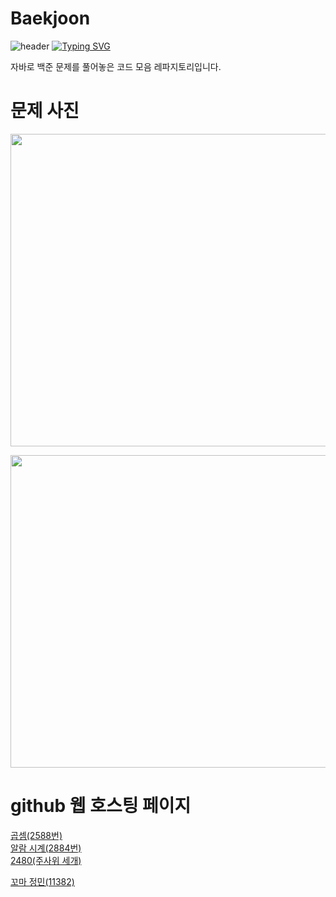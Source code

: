 # Baekjoon
![header](https://capsule-render.vercel.app/api?type=egg&color=gradient&height=300&section=header&text=welcome%2&fontSize=50&desc=백준%20문제)
[![Typing SVG](https://readme-typing-svg.demolab.com?font=Fira+Code&pause=1000&color=93BDF7&background=203AFF00&random=false&width=435&lines=My+name+is+kimganghyeon)](https://git.io/typing-svg)

자바로 백준 문제를 풀어놓은 코드 모음 레파지토리입니다.

# 문제 사진
<a href="https://github.com/do04200611/Baekjoon/blob/main/2588(%EA%B3%B1%EC%85%88)/CodingTest.java"><img src="https://img1.daumcdn.net/thumb/R1280x0/?scode=mtistory2&fname=https%3A%2F%2Fblog.kakaocdn.net%2Fdn%2FdpbbWG%2FbtsGBAArjjV%2FH9hxtswu55qLwPq9TA2lO0%2Fimg.png" width = "700" height = "500"/></a>

<a href="https://github.com/do04200611/Baekjoon/blob/main/2588(%EA%B3%B1%EC%85%88)/CodingTest.java"><img src="https://github.com/do04200611/Baekjoon/assets/74278578/05063faa-c78c-4d04-8db4-8540ee4474e5"  width = "700" height = "500"/></a>

# github 웹 호스팅 페이지
<a href="https://do04200611.github.io/Baekjoon/2588(%EA%B3%B1%EC%85%88)/index.html">곱셈(2588번)</a><br>
<a href="https://do04200611.github.io/Baekjoon/2884(%EC%95%8C%EB%9E%8C%20%EC%8B%9C%EA%B3%84)/index.html">알람 시계(2884번)</a><br>
<a href="https://do04200611.github.io/Baekjoon/2480(%EC%A3%BC%EC%82%AC%EC%9C%84%20%EC%84%B8%EA%B0%9C)/index.html">2480(주사위 세개)</a>

<a href="https://do04200611.github.io/Baekjoon/%EA%BC%AC%EB%A7%88%20%EC%A0%95%EB%AF%BC(11382)/index.html">꼬마 정민(11382)</a>


